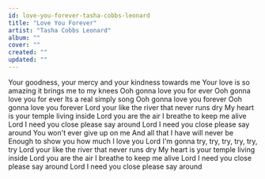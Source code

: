 ```yaml
---
id: love-you-forever-tasha-cobbs-leonard
title: "Love You Forever"
artist: "Tasha Cobbs Leonard"
album: ""
cover: ""
created: ""
updated: ""
---
```


Your goodness, your mercy and your kindness towards me
Your love is so amazing it brings me to my knees
Ooh gonna love you for ever
Ooh gonna love you for ever
Its a real simply song
Ooh gonna love you forever
Ooh gonna love you forever
Lord your like the river that never runs dry
My heart is your temple living inside
Lord you are the air I breathe to keep me alive
Lord I need you close please say around
Lord I need you close please say around
You won't ever give up on me
And all that I have will never be
Enough to show you how much I love you
Lord I'm gonna try, try, try, try, try, try
Lord your like the river that never runs dry
My heart is your temple living inside
Lord you are the air I breathe to keep me alive
Lord I need you close please say around
Lord I need you close please say around